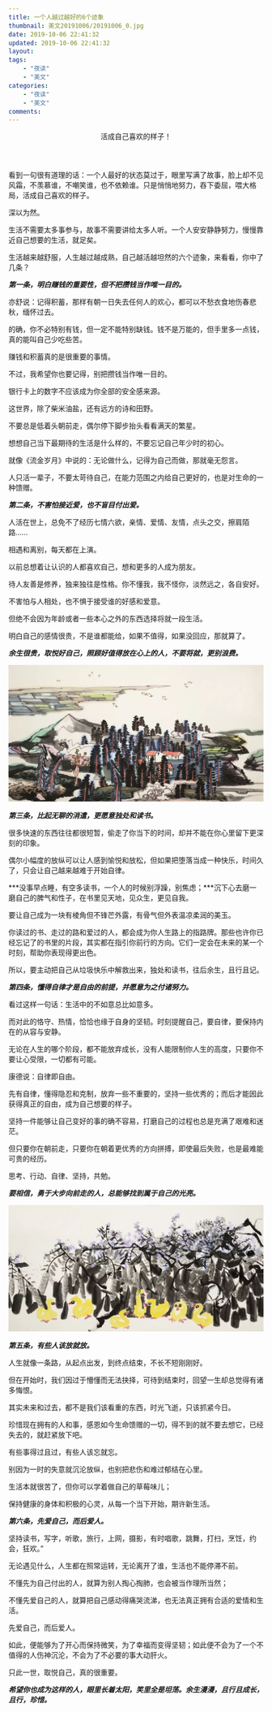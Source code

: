 ```yaml
---
title: 一个人越过越好的6个迹象
thumbnail: 美文20191006/20191006_0.jpg
date: 2019-10-06 22:41:32
updated: 2019-10-06 22:41:32
layout:
tags: 
    - "夜读"
    - "美文"
categories: 
    - "夜读"
    - "美文"
comments:
---
```

<header  align=center bgColor="red" size=18 face="黑体">活成自己喜欢的样子！</header>
看到一句很有道理的话：一个人最好的状态莫过于，眼里写满了故事，脸上却不见风霜，不羡慕谁，不嘲笑谁，也不依赖谁。只是悄悄地努力，吞下委屈，喂大格局，活成自己喜欢的样子。

深以为然。

<!--more-->

生活不需要太多事参与，故事不需要讲给太多人听。一个人安安静静努力，慢慢靠近自己想要的生活，就足矣。

生活越来越舒服，人生越过越成熟，自己越活越坦然的六个迹象，来看看，你中了几条？

***第一条，明白赚钱的重要性，但不把攒钱当作唯一目的。***

亦舒说：记得积蓄，那样有朝一日失去任何人的欢心，都可以不愁衣食地伤春悲秋，缅怀过去。

的确，你不必特别有钱，但一定不能特别缺钱。钱不是万能的，但手里多一点钱，真的能叫自己少吃些苦。

赚钱和积蓄真的是很重要的事情。

不过，我希望你也要记得，别把攒钱当作唯一目的。

银行卡上的数字不应该成为你全部的安全感来源。

这世界，除了柴米油盐，还有远方的诗和田野。

不要总是低着头朝前走，偶尔停下脚步抬头看看满天的繁星。

想想自己当下最期待的生活是什么样的，不要忘记自己年少时的初心。

就像《流金岁月》中说的：无论做什么，记得为自己而做，那就毫无怨言。

人只活一辈子，不要太苛待自己，在能力范围之内给自己更好的，也是对生命的一种馈赠。

***第二条，不害怕接近爱，也不盲目付出爱。***

人活在世上，总免不了经历七情六欲，亲情、爱情、友情，点头之交，擦肩陌路……

相遇和离别，每天都在上演。

以前总想着让认识的人都喜欢自己，想和更多的人成为朋友。

待人友善是修养，独来独往是性格。你不懂我，我不怪你，淡然远之，各自安好。

不害怕与人相处，也不惧于接受谁的好感和爱意。

但绝不会因为年龄或者一些本心之外的东西选择将就一段生活。

明白自己的感情很贵，不是谁都能给，如果不值得，如果没回应，那就算了。

***余生很贵，取悦好自己，照顾好值得放在心上的人，不要将就，更别浪费。***
<div align=center><img src="/美文20191006/20191006_1.jpg" /></div>

***第三条，比起无聊的消遣，更愿意独处和读书。***

很多快速的东西往往都很短暂，偷走了你当下的时间，却并不能在你心里留下更深刻的印象。

偶尔小幅度的放纵可以让人感到愉悦和放松，但如果把堕落当成一种快乐，时间久了，只会让自己越来越难于开始自律。

***没事早点睡，有空多读书，一个人的时候别浮躁，别焦虑；***沉下心去磨一磨自己的脾气和性子，在书里见天地，见众生，更见自我。

要让自己成为一块有棱角但不锋芒外露，有骨气但外表温凉柔润的美玉。

你读过的书、走过的路和爱过的人，都会成为你人生路上的指路牌。那些也许你已经忘记了的书里的片段，其实都在指引你前行的方向。它们一定会在未来的某一个时刻，帮助你表现得更出色。

所以，要主动把自己从垃圾快乐中解救出来，独处和读书，往后余生，且行且记。

***第四条，懂得自律才是自由的前提，并愿意为之付诸努力。***

看过这样一句话：生活中的不如意总比如意多。

而对此的恪守、热情，恰恰也缘于自身的坚韧。时刻提醒自己，要自律，要保持内在的从容与安静。

无论在人生的哪个阶段，都不能放弃成长，没有人能限制你人生的高度，只要你不要让心受限，一切都有可能。

康德说：自律即自由。

先有自律，懂得隐忍和克制，放弃一些不重要的，坚持一些优秀的；而后才能因此获得真正的自由，成为自己想要的样子。

坚持一件能够让自己变好的事的确不容易，打磨自己的过程也总是充满了艰难和迷茫。

但只要你在朝前走，只要你在朝着更优秀的方向拼搏，即使最后失败，也是最难能可贵的经历。

思考、行动、自律、坚持，共勉。

***要相信，勇于大步向前走的人，总能够找到属于自己的光亮。***
<div align=center><img src="/美文20191006/20191006_2.jpg" /></div>

***第五条，有些人该放就放。***

人生就像一条路，从起点出发，到终点结束，不长不短刚刚好。

但在开始时，我们因过于懵懂而无法抉择，可待到结束时，回望一生却总觉得有诸多悔恨。

其实未来和过去，都不是我们该看重的东西，时光飞逝，只该抓紧今日。

珍惜现在拥有的人和事，感恩如今生命馈赠的一切，得不到的就不要去想它，已经失去的，就赶紧放下吧。

有些事得过且过，有些人该忘就忘。

别因为一时的失意就沉沦放纵，也别把悲伤和难过郁结在心里。

生活本就很苦了，但你可以学着做自己的草莓味儿；

保持健康的身体和积极的心灵，从每一个当下开始，期许新生活。

***第六条，先爱自己，而后爱人。***

坚持读书，写字，听歌，旅行，上网，摄影，有时唱歌，跳舞，打扫，烹饪，约会，狂欢。”

无论遇见什么，人生都在照常运转，无论离开了谁，生活也不能停滞不前。

不懂先为自己付出的人，就算为别人掏心掏肺，也会被当作理所当然；

不懂先爱自己的人，就算把自己感动得痛哭流涕，也无法真正拥有合适的爱情和生活。

先爱自己，而后爱人。

如此，便能够为了开心而保持微笑，为了幸福而变得坚韧；如此便不会为了一个不值得的人伤神沉沦，不会为了不必要的事大动肝火。

只此一世，取悦自己，真的很重要。

***希望你也成为这样的人，眼里长着太阳，笑里全是坦荡。余生漫漫，且行且成长，且行，珍惜。***